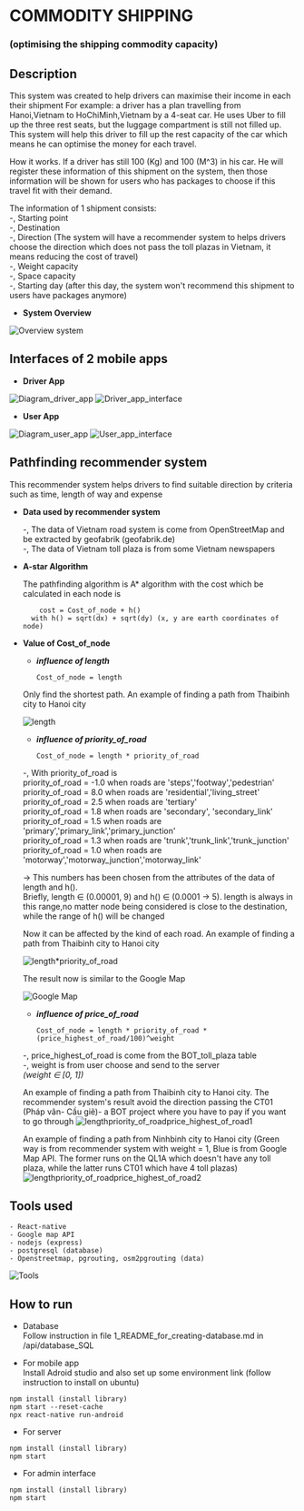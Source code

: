 # COMMODITY SHIPPING
### (optimising the shipping commodity capacity)


## Description
This system was created to help drivers can maximise their income in each their shipment
For example: a driver has a plan travelling from Hanoi,Vietnam to HoChiMinh,Vietnam by a 4-seat car. He uses Uber to fill up the three rest seats, but the luggage compartment is still not filled up. This system will help this driver to fill up the rest capacity of the car which means he can optimise the money for each travel.

How it works. If a driver has still 100 (Kg) and 100 (M^3) in his car. He will register these information of this shipment on the system, then those information will be shown for users who has packages to choose if this travel fit with their demand.

The information of 1 shipment consists: <br/>
    -, Starting point <br/>
    -, Destination <br/>
    -, Direction (The system will have a recommender system to helps drivers choose the direction which does not pass the toll plazas in Vietnam, it means reducing the cost of travel) <br/>
    -, Weight capacity <br/>
    -, Space capacity <br/>
    -, Starting day (after this day, the system won't recommend this shipment to users have packages anymore) <br/>

- **System Overview**

![Overview system](https://user-images.githubusercontent.com/20589233/183610133-4c9d9433-80d5-45d8-8c47-9ba10c667d24.png)

## Interfaces of 2 mobile apps

- **Driver App**

![Diagram_driver_app](https://user-images.githubusercontent.com/20589233/183610153-ebb7acd4-2adb-4f05-80c3-1bce25b4e41e.png)
![Driver_app_interface](https://user-images.githubusercontent.com/20589233/183610165-81e1dece-11bf-40ab-852b-580b8c0640e8.png)

- **User App**

![Diagram_user_app](https://user-images.githubusercontent.com/20589233/183610192-839b9420-06ed-4446-8fb4-c8f9a48c2655.png)
![User_app_interface](https://user-images.githubusercontent.com/20589233/183610198-011cfdc7-bc58-49a1-ac9b-009f6429ce11.png)


## Pathfinding recommender system  
This recommender system helps drivers to find suitable direction by criteria such as time, length of way and expense

- **Data used by recommender system** <br/>

  -, The data of Vietnam road system is come from OpenStreetMap and be extracted by geofabrik (geofabrik.de)<br/>
  -, The data of Vietnam toll plaza is from some Vietnam newspapers <br/>

- **A-star Algorithm** <br/>

  The pathfinding algorithm is A* algorithm with the cost which be calculated in each node is <br/>

          cost = Cost_of_node + h()
        with h() = sqrt(dx) + sqrt(dy) (x, y are earth coordinates of node)

- **Value of Cost_of_node** <br/>
    * ***influence of length*** <br/>

          Cost_of_node = length

  Only find the shortest path. An example of finding a path from Thaibinh city to Hanoi city <br/>

  ![length](https://user-images.githubusercontent.com/20589233/183610207-80090643-b717-45aa-b9e9-85c524929127.png)

    * ***influence of priority_of_road*** <br/> 

          Cost_of_node = length * priority_of_road

  -, With priority_of_road is <br/>
    priority_of_road = -1.0 when roads are 'steps','footway','pedestrian' <br/>
    priority_of_road = 8.0 when roads are 'residential','living_street' <br/> 
    priority_of_road = 2.5 when roads are 'tertiary' <br/>
    priority_of_road = 1.8 when roads are 'secondary', 'secondary_link' <br/>
    priority_of_road = 1.5 when roads are 'primary','primary_link','primary_junction' <br/>
    priority_of_road = 1.3 when roads are 'trunk','trunk_link','trunk_junction' <br/>
    priority_of_road = 1.0 when roads are 'motorway','motorway_junction','motorway_link' <br/>
  
  -> This numbers has been chosen from the attributes of the data of length and h(). <br/>
  Briefly, length ∈ (0.00001, 9)  and h() ∈ (0.0001 -> 5). length is always in this range,no matter node being considered is close to the destination, while the range of h() will be changed

  Now it can be affected by the kind of each road. An example of finding a path from Thaibinh city to Hanoi city <br/>

  ![length*priority_of_road](https://user-images.githubusercontent.com/20589233/183610822-e7a8a96b-33ac-4ce8-8157-89cf74c95773.png)

  The result now is similar to the Google Map  <br/>

  ![Google Map](https://user-images.githubusercontent.com/20589233/183610827-f12bf442-729c-46be-a458-f2e95d81b993.png)
    
    * ***influence of price_of_road*** <br/> 

          Cost_of_node = length * priority_of_road * (price_highest_of_road/100)^weight

  -, price_highest_of_road is come from the BOT_toll_plaza table<br/>
  -, weight is from user choose and send to the server <br/>
    *(weight ∈ [0, 1])*

  An example of finding a path from Thaibinh city to Hanoi city. The recommender system's result avoid the direction passing the CT01 (Pháp vân- Cầu giẽ)- a BOT project where you have to pay if you want to go through
  ![length*priority_of_road*price_highest_of_road1](https://user-images.githubusercontent.com/20589233/183610852-6d61a1fe-63f9-4313-93e1-7248fe1cf0ac.png)

  An example of finding a path from Ninhbinh city to Hanoi city (Green way is from recommender system with weight = 1, Blue is from Google Map API. The former runs on the QL1A which doesn't have any toll plaza, while the latter runs CT01 which have 4 toll plazas)
  ![length*priority_of_road*price_highest_of_road2](https://user-images.githubusercontent.com/20589233/183610857-7261b81e-1a5a-46d9-9ef0-15d521bf5f7c.png)

## Tools used
    - React-native
    - Google map API
    - nodejs (express)
    - postgresql (database)
    - Openstreetmap, pgrouting, osm2pgrouting (data)

![Tools](https://user-images.githubusercontent.com/20589233/183611510-027f3d75-8789-42ad-863b-c2f834582d74.png)

## How to run

  - Database <br/>
    Follow instruction in file 1_README_for_creating-database.md in /api/database_SQL

  - For mobile app <br/>
    Install Adroid studio and also set up some environment link (follow instruction to install on ubuntu)
```shell
npm install (install library) 
npm start --reset-cache 
npx react-native run-android 
```
  - For server <br/>
```shell
npm install (install library) 
npm start
```
  - For admin interface  <br/>
```shell
npm install (install library) 
npm start 
```
